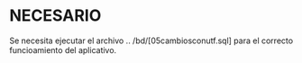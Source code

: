 # NECESARIO
Se necesita ejecutar el archivo .. /bd/[05cambiosconutf.sql] para el correcto funcioamiento del aplicativo.
